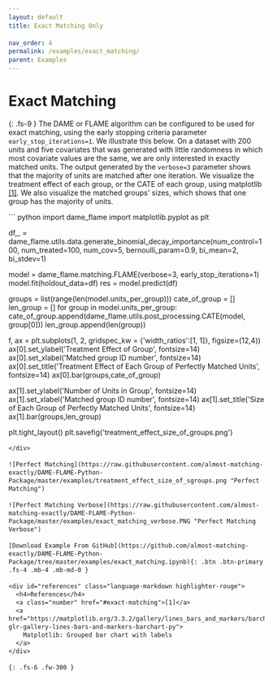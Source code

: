 ```yaml
---
layout: default
title: Exact Matching Only

nav_order: 4
permalink: /examples/exact_matching/
parent: Examples
---
```


# Exact Matching
{: .fs-9 }
The DAME or FLAME algorithm can be configured to be used for exact matching, using the early stopping criteria parameter `early_stop_iterations=1`. We illustrate this below. On a dataset with 200 units and five covariates that was generated with little randomness in which most covariate values are the same, we are only interested in exactly matched units. The output generated by the `verbose=3` parameter shows that the majority of units are matched after one iteration. We visualize the treatment effect of each group, or the CATE of each group, using matplotlib <a href="#references">[1]</a>. We also visualize the matched groups' sizes, which shows that one group has the majority of units. 

<div class="code-example" markdown="1">
``` python
import dame_flame
import matplotlib.pyplot as plt


df,_ = dame_flame.utils.data.generate_binomial_decay_importance(num_control=100, num_treated=100, 
                    num_cov=5, bernoulli_param=0.9, bi_mean=2, bi_stdev=1)

model = dame_flame.matching.FLAME(verbose=3, early_stop_iterations=1)
model.fit(holdout_data=df)
res = model.predict(df)

groups = list(range(len(model.units_per_group)))
cate_of_group = []
len_group = []
for group in model.units_per_group:
    cate_of_group.append(dame_flame.utils.post_processing.CATE(model, group[0]))
    len_group.append(len(group))
    
    
f, ax = plt.subplots(1, 2, gridspec_kw = {'width_ratios':[1, 1]}, figsize=(12,4))
ax[0].set_ylabel('Treatment Effect of Group', fontsize=14)
ax[0].set_xlabel('Matched group ID number', fontsize=14)
ax[0].set_title('Treatment Effect of Each Group of Perfectly Matched Units', fontsize=14)
ax[0].bar(groups,cate_of_group)

ax[1].set_ylabel('Number of Units in Group', fontsize=14)
ax[1].set_xlabel('Matched group ID number', fontsize=14)
ax[1].set_title('Size of Each Group of Perfectly Matched Units', fontsize=14)
ax[1].bar(groups,len_group)

plt.tight_layout()
plt.savefig('treatment_effect_size_of_groups.png')
```
</div>

![Perfect Matching](https://raw.githubusercontent.com/almost-matching-exactly/DAME-FLAME-Python-Package/master/examples/treatment_effect_size_of_sgroups.png "Perfect Matching")

![Perfect Matching Verbose](https://raw.githubusercontent.com/almost-matching-exactly/DAME-FLAME-Python-Package/master/examples/exact_matching_verbose.PNG "Perfect Matching Verbose")

[Download Example From GitHub](https://github.com/almost-matching-exactly/DAME-FLAME-Python-Package/tree/master/examples/exact_matching.ipynb){: .btn .btn-primary .fs-4 .mb-4 .mb-md-0 }

<div id="references" class="language-markdown highlighter-rouge">
  <h4>References</h4>
  <a class="number" href="#exact-matching">[1]</a> 
  <a href="https://matplotlib.org/3.3.2/gallery/lines_bars_and_markers/barchart.html#sphx-glr-gallery-lines-bars-and-markers-barchart-py">
    Matplotlib: Grouped bar chart with labels
  </a>
</div>

{: .fs-6 .fw-300 }
